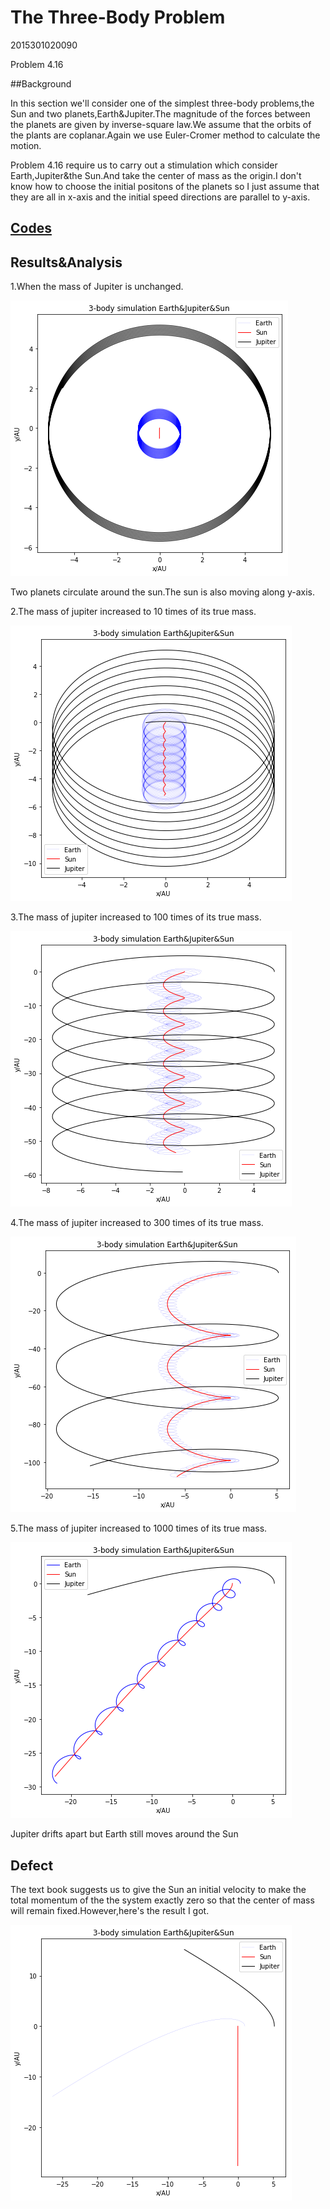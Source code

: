# The Three-Body Problem

2015301020090

Problem 4.16

##Background

In this section we'll consider  one of the simplest three-body problems,the Sun and two planets,Earth&Jupiter.The magnitude of the forces between the planets are given by inverse-square law.We assume that the orbits of the plants are coplanar.Again we use Euler-Cromer method to calculate the motion.

Problem 4.16 require us  to carry out a stimulation which consider Earth,Jupiter&the Sun.And take the center of mass as the origin.I don't know how to choose the initial positons of the planets so I just assume that they are all in x-axis and the initial speed directions are parallel to y-axis.

## [Codes](https://github.com/jxw666/computationalphysics_N2015301020090/blob/master/ch4/ch4.py)

## Results&Analysis

1.When the mass of Jupiter is unchanged.

![1](https://github.com/jxw666/computationalphysics_N2015301020090/blob/master/ch4/1.png)

Two planets circulate around the sun.The sun is also moving along y-axis.

2.The mass of jupiter increased to 10 times of its true mass.

  ![2](https://github.com/jxw666/computationalphysics_N2015301020090/blob/master/ch4/2.png)

3.The mass of jupiter increased to 100 times of its true mass.

![3](https://github.com/jxw666/computationalphysics_N2015301020090/blob/master/ch4/3.png)

4.The mass of jupiter increased to 300 times of its true mass.

![6]( https://github.com/jxw666/computationalphysics_N2015301020090/blob/master/ch4/6.png)



5.The mass of jupiter increased to 1000 times of its true mass.

![4](https://github.com/jxw666/computationalphysics_N2015301020090/blob/master/ch4/4.png)

Jupiter drifts apart but Earth still moves around the Sun

## Defect

The text book suggests us to give the Sun an initial velocity to make the total momentum of the the system exactly zero so that the center of mass will remain fixed.However,here's the result I got.

![5](https://github.com/jxw666/computationalphysics_N2015301020090/blob/master/ch4/5.png)





